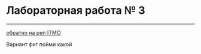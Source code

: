 # Лабораторная работа № 3


---

[обратно на реп ITMO](https://github.com/avolidaga/ITMO/tree/main/2-course/Web%20programming)


Вариант фиг пойми какой
